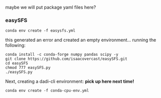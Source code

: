 maybe we will put package yaml files here?

### easySFS
```
conda env create -f easysfs.yml
```

this generated an error and created an empty environment... running the following:

```
conda install -c conda-forge numpy pandas scipy -y
git clone https://github.com/isaacovercast/easySFS.git
cd easySFS
chmod 777 easySFS.py
./easySFS.py
```
Next, creating a dadi-cli environment: **pick up here next time!**
```
conda env create -f conda-cpu-env.yml
```
